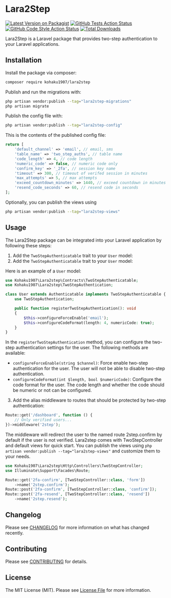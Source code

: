 # Lara2Step

[![Latest Version on Packagist](https://img.shields.io/packagist/v/kohaku1907/lara2step.svg?style=flat-square)](https://packagist.org/packages/kohaku1907/lara2step)
[![GitHub Tests Action Status](https://img.shields.io/github/actions/workflow/status/kohaku1907/lara2step/run-tests.yml?branch=main&label=tests&style=flat-square)](https://github.com/kohaku1907/lara2step/actions?query=workflow%3Arun-tests+branch%3Amain)
[![GitHub Code Style Action Status](https://img.shields.io/github/actions/workflow/status/kohaku1907/lara2step/fix-php-code-style-issues.yml?branch=main&label=code%20style&style=flat-square)](https://github.com/kohaku1907/lara2step/actions?query=workflow%3A"Fix+PHP+code+style+issues"+branch%3Amain)
[![Total Downloads](https://img.shields.io/packagist/dt/kohaku1907/lara2step.svg?style=flat-square)](https://packagist.org/packages/kohaku1907/lara2step)

Lara2Step is a Laravel package that provides two-step authentication to your Laravel applications.

## Installation

Install the package via composer:

```bash
composer require kohaku1907/lara2step
```

Publish and run the migrations with:

```bash
php artisan vendor:publish --tag="lara2step-migrations"
php artisan migrate
```

Publish the config file with:

```bash
php artisan vendor:publish --tag="lara2step-config"
```

This is the contents of the published config file:

```php
return [
    'default_channel' => 'email', // email, sms
    'table_name' => 'two_step_auths', // table name
    'code_length' => 4, // code length
    'numeric_code' => false, // numeric code only
    'confirm_key' => '_2fa', // session key name
    'timeout' => 300, // timeout of verifed session in minutes
    'max_attempts' => 5, // max attempts
    'exceed_countdown_minutes' => 1440, // exceed countdown in minutes
    'resend_code_seconds' => 60, // resend code in seconds
];
```

Optionally, you can publish the views using

```bash
php artisan vendor:publish --tag="lara2step-views"
```

## Usage

The Lara2Step package can be integrated into your Laravel application by following these steps:

1. Add the `TwoStepAuthenticatable` trait to your `User` model:
2. Add the `TwoStepAuthenticatable` trait to your `User` model:

Here is an example of a `User` model:

```php
use Kohaku1907\Lara2step\Contracts\TwoStepAuthenticatable;
use Kohaku1907\Lara2step\TwoStepAuthentication;

class User extends Authenticatable implements TwoStepAuthenticatable {
    use TwoStepAuthentication;

    public function registerTwoStepAuthentication(): void
    {
        $this->configureForceEnable('email');
        $this->configureCodeFormat(length: 4, numericCode: true);
    }
}
```
In the `registerTwoStepAuthentication` method, you can configure the two-step authentication settings for the user. The following methods are available:

- `configureForceEnable(string $channel)`: Force enable two-step authentication for the user. The user will not be able to disable two-step authentication.
- `configureCodeFormat(int $length, bool $numericCode)`: Configure the code format for the user. The code length and whether the code should be numeric or not can be configured.

3. Add the alias middleware to routes that should be protected by two-step authentication:

```php
Route::get('/dashboard', function () {
    // Only verified users...
})->middleware('2step');
```
The middleware will redirect the user to the named route 2step.confirm by default if the user is not verified. Lara2step comes with TwoStepController and default views for quick start. You can publish the views using `php artisan vendor:publish --tag="lara2step-views"` and customize them to your needs.

```php
use Kohaku1907\Lara2step\Http\Controllers\TwoStepController;
use Illuminate\Support\Facades\Route;

Route::get('2fa-confirm', [TwoStepController::class, 'form'])
    ->name('2step.confirm');
Route::post('2fa-confirm', [TwoStepController::class, 'confirm']);
Route::post('2fa-resend', [TwoStepController::class, 'resend'])
    ->name('2step.resend');
```





## Changelog

Please see [CHANGELOG](CHANGELOG.md) for more information on what has changed recently.

## Contributing

Please see [CONTRIBUTING](CONTRIBUTING.md) for details.

## License

The MIT License (MIT). Please see [License File](LICENSE.md) for more information.
